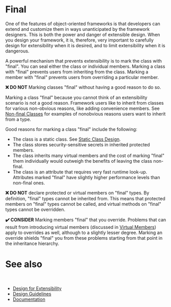 # Final

One of the features of object-oriented frameworks is that developers can extend and customize them in ways unanticipated by the framework designers. This is both the power and danger of extensible design. When you design your framework, it is, therefore, very important to carefully design for extensibility when it is desired, and to limit extensibility when it is dangerous.

A powerful mechanism that prevents extensibility is to mark the class with "final". You can seal either the class or individual members. Marking a class with "final" prevents users from inheriting from the class. Marking a member with "final" prevents users from overriding a particular member.

**❌ DO NOT** Marking classes "final" without having a good reason to do so.

Marking a class "final" because you cannot think of an extensibility scenario is not a good reason. Framework users like to inherit from classes for various non-obvious reasons, like adding convenience members. See [Non-final Classes](/docs/documentation/design_guidelines/designing_for_extensibility/non-final_classes) for examples of nonobvious reasons users want to inherit from a type.

Good reasons for marking a class "final" include the following:

* The class is a static class. See [Static Class Design](/docs/documentation/design_guidelines/Type%20Design%20Guidelines/static_class_design).
* The class stores security-sensitive secrets in inherited protected members.
* The class inherits many virtual members and the cost of marking "final" them individually would outweigh the benefits of leaving the class non-final.
* The class is an attribute that requires very fast runtime look-up. Attributes marked "final" have slightly higher performance levels than non-final ones.

**❌ DO NOT** declare protected or virtual members on "final" types.
By definition, "final" types cannot be inherited from. This means that protected members on "final" types cannot be called, and virtual methods on "final" types cannot be overridden.

**✔️ CONSIDER** Marking members "final" that you override.
Problems that can result from introducing virtual members (discussed in [Virtual Members](/docs/documentation/design_guidelines/designing_for_extensibility/virtual_members)) apply to overrides as well, although to a slightly lesser degree. Marking an override shields "final" you from these problems starting from that point in the inheritance hierarchy.

# See also
​
* [Design for Extensibility](/docs/documentation/design_guidelines/designing_for_extensibility)
* [Design Guidelines](/docs/documentation/design_guidelines)
* [Documentation](/docs/documentation)
